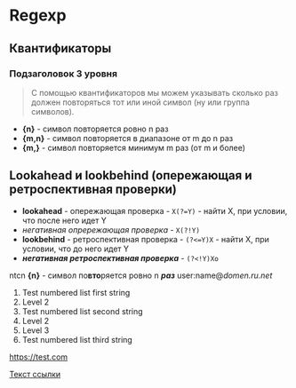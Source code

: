 # Regexp

## Квантификаторы

###  Подзаголовок 3 уровня

> С помощью квантификаторов мы можем указывать сколько раз должен повторяться тот или иной символ (ну или группа символов).

- **{n}** - символ повторяется ровно n раз
- **{m,n}** - символ повторяется в диапазоне от m до n раз
- **{m,}** - символ повторяется минимум m раз (от m и более)

## Lookahead и lookbehind (опережающая и ретроспективная проверки)

- **lookahead** - опережающая проверка - `X(?=Y)` - найти Х, при условии, что после него идет Y
- *негативная опрережающая проверка* - `Х(?!Y)`
- **lookbehind** - ретроспективная проверка - `(?<=Y)X` - найти Х, при условии, что до него идет Y
- ***негативная ретроспективная проверка*** - `(?<!Y)Xo`

ntcn **{n}** - символ по**вто**ряется ровно n ***раз*** user:name@*domen.ru.net* 

1. Test numbered list first string
 1. Level 2
2. Test numbered list second string
 2. Level 2
  2. Level 3
3. Test numbered list third string

https://test.com

[Текст ссылки](http://example.com/ "Необязательный заголовок ссылки")
